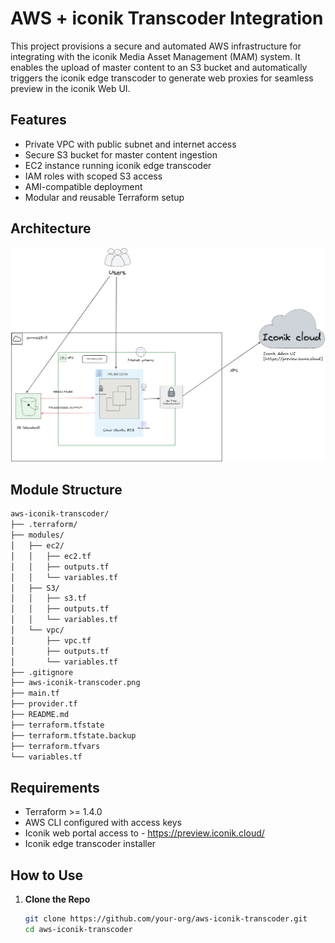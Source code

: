 # AWS + iconik Transcoder Integration

This project provisions a secure and automated AWS infrastructure for integrating with the iconik Media Asset Management (MAM) system. It enables the upload of master content to an S3 bucket and automatically triggers the iconik edge transcoder to generate web proxies for seamless preview in the iconik Web UI.

## Features

- Private VPC with public subnet and internet access  
- Secure S3 bucket for master content ingestion  
- EC2 instance running iconik edge transcoder  
- IAM roles with scoped S3 access  
- AMI-compatible deployment  
- Modular and reusable Terraform setup

## Architecture

![Architecture Diagram](./aws-iconik-transcoder.png)

## Module Structure

```bash
aws-iconik-transcoder/
├── .terraform/                       
├── modules/
│   ├── ec2/
│   │   ├── ec2.tf                   
│   │   ├── outputs.tf                
│   │   └── variables.tf              
│   ├── S3/
│   │   ├── s3.tf                     
│   │   ├── outputs.tf                
│   │   └── variables.tf             
│   └── vpc/
│       ├── vpc.tf                    
│       ├── outputs.tf                
│       └── variables.tf             
├── .gitignore
├── aws-iconik-transcoder.png        
├── main.tf                          
├── provider.tf                      
├── README.md                        
├── terraform.tfstate                
├── terraform.tfstate.backup         
├── terraform.tfvars                 
└── variables.tf                     
```

## Requirements

- Terraform >= 1.4.0  
- AWS CLI configured with access keys 
- Iconik web portal access to - https://preview.iconik.cloud/
- Iconik edge transcoder installer 

## How to Use

1. **Clone the Repo**
   ```bash
   git clone https://github.com/your-org/aws-iconik-transcoder.git
   cd aws-iconik-transcoder